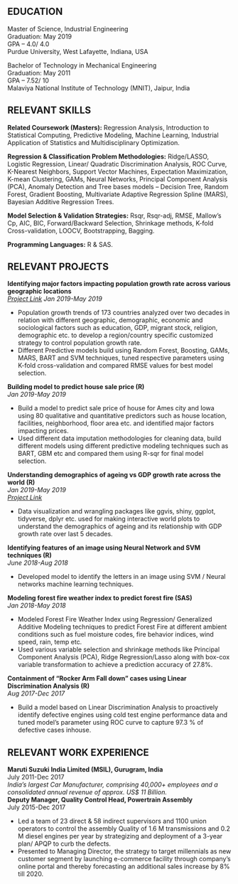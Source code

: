 ## EDUCATION

Master of Science, Industrial Engineering  
Graduation: May 2019  
GPA – 4.0/ 4.0  
Purdue University, West Lafayette, Indiana, USA 
   
Bachelor of Technology in Mechanical Engineering  
Graduation: May 2011  
GPA – 7.52/ 10  
Malaviya National Institute of Technology (MNIT), Jaipur, India 

 	
## RELEVANT SKILLS

**Related Coursework (Masters):** Regression Analysis, Introduction to Statistical Computing, Predictive Modeling, Machine Learning, Industrial Application of Statistics and Multidisciplinary Optimization.

**Regression & Classification Problem Methodologies:** Ridge/LASSO, Logistic Regression, Linear/ Quadratic Discrimination Analysis, ROC Curve, K-Nearest Neighbors, Support Vector Machines, Expectation Maximization, K-mean Clustering, GAMs, Neural Networks, Principal Component Analysis (PCA), Anomaly Detection and Tree bases models – Decision Tree, Random Forest, Gradient Boosting, Multivariate Adaptive Regression Spline (MARS), Bayesian Additive Regression Trees.

**Model Selection & Validation Strategies:** Rsqr, Rsqr-adj, RMSE, Mallow’s Cp, AIC, BIC, Forward/Backward Selection, Shrinkage methods, K-fold Cross-validation, LOOCV, Bootstrapping, Bagging. 

**Programming Languages:** R & SAS.

## RELEVANT PROJECTS

**Identifying major factors impacting population growth rate across various geographic locations**  
<a href="https://github.com/amanbagla/Predictive-Project/blob/master/Predictive%20Project.pdf" target="_blank">_Project Link_</a>
_Jan 2019-May 2019_  
- Population growth trends of 173 countries analyzed over two decades in relation with different geographic, demographic, economic and sociological factors such as education, GDP, migrant stock, religion, demographic etc. to develop a region/country specific customized strategy to control population growth rate.
- Different Predictive models build using Random Forest, Boosting, GAMs, MARS, BART and SVM techniques, tuned respective parameters using K-fold cross-validation and compared RMSE values for best model selection.

**Building model to predict house sale price (R)**  
_Jan 2019-May 2019_
- Build a model to predict sale price of house for Ames city and Iowa using 80 qualitative and quantitative predictors such as house location, facilities, neighborhood, floor area etc. and identified major factors impacting prices.
- Used different data imputation methodologies for cleaning data, build different models using different predictive modeling techniques such as BART, GBM etc and compared them using R-sqr for final model selection.

**Understanding demographics of ageing vs GDP growth rate across the world (R)**    
_Jan 2019-May 2019_  
<a href="https://github.com/amanbagla/Aman-Bagla/blob/master/Data%20Visualization.pdf" target="_blank">_Project Link_</a>
- Data visualization and wrangling packages like ggvis, shiny, ggplot, tidyverse, dplyr etc. used for making interactive world plots to understand the demographics of ageing and its relationship with GDP growth rate over last 5 decades.

**Identifying features of an image using Neural Network and SVM techniques (R)**  
_June 2018-Aug 2018_  
- Developed model to identify the letters in an image using SVM / Neural networks machine learning techniques.

**Modeling forest fire weather index to predict forest fire (SAS)**  
_Jan 2018-May 2018_  
- Modeled Forest Fire Weather Index using Regression/ Generalized Additive Modeling techniques to predict Forest Fire at different ambient conditions such as fuel moisture codes, fire behavior indices, wind speed, rain, temp etc.
- Used various variable selection and shrinkage methods like Principal Component Analysis (PCA), Ridge Regression/Lasso along with box-cox variable transformation to achieve a prediction accuracy of 27.8%. 

**Containment of “Rocker Arm Fall down” cases using Linear Discrimination Analysis (R)**  
_Aug 2017-Dec 2017_  
- Build a model based on Linear Discrimination Analysis to proactively identify defective engines using cold test engine performance data and tuned model’s parameter using ROC curve to capture 97.3 % of defective cases inhouse.

## RELEVANT WORK EXPERIENCE
**Maruti Suzuki India Limited (MSIL), Gurugram, India**  
July 2011-Dec 2017  
_India’s largest Car Manufacturer, comprising 40,000+ employees and a consolidated annual revenue of approx. US$ 11 Billion._  
**Deputy Manager, Quality Control Head, Powertrain Assembly**  
July 2015-Dec 2017  
- Led a team of 23 direct & 58 indirect supervisors and 1100 union operators to control the assembly Quality of 1.6 M transmissions and 0.2 M diesel engines per year by strategizing and deployment of a 3-year plan/ APQP to curb the defects.
- Presented to Managing Director, the strategy to target millennials as new customer segment by launching e-commerce facility through company’s online portal and thereby forecasting an additional sales increase by 8% till 2020.
